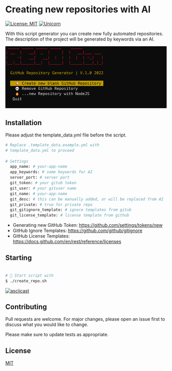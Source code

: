 # Creating new repositories with AI
[![License: MIT](https://img.shields.io/badge/License-MIT-yellow.svg)](https://github.com/kori2000/telegram-bot/blob/main/LICENSE)
[![Unicorn](https://img.shields.io/badge/nyancat-approved-ff69b4.svg)](https://www.youtube.com/watch?v=QH2-TGUlwu4)

With this script generator you can create new fully automated repositories. The description of the project will be generated by keywords via an AI.

![Test Image 1](create_repo_bash.png)

## Installation

Please adjust the template_data.yml file before the script.

```bash
# Replace .template_data.example.yml with 
# template_data.yml to proceed

# Settings
  app_name: # your-app-name
  app_keywords: # some keywords for AI
  server_port: # server port
  git_token: # your gitub token
  git_user: # your gituser name
  git_name: # your-app-name
  git_desc: # this can be manually added, or will be replaced from AI
  git_private: # true for private repo
  git_gitignore_template: # ignore templates from gitub
  git_license_template: # license template from github

```

- Generating new GitHub Token: https://github.com/settings/tokens/new
- GitHub Ignore Templates: https://github.com/github/gitignore
- GitHub License Templates: https://docs.github.com/en/rest/reference/licenses

## Starting

```bash

# 🚀 Start script with
$ ./create_repo.sh

```
[![asciicast](https://asciinema.org/a/TEPXmrE7jalXy33qSTfglRV7v.svg)](https://asciinema.org/a/TEPXmrE7jalXy33qSTfglRV7v)

## Contributing
Pull requests are welcome. For major changes, please open an issue first to discuss what you would like to change.

Please make sure to update tests as appropriate.

## License
[MIT](https://choosealicense.com/licenses/mit/)